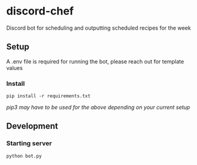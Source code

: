 # discord-chef

Discord bot for scheduling and outputting scheduled recipes for the week

## Setup

A .env file is required for running the bot, please reach out for template values

### Install

```pip install -r requirements.txt```

_pip3 may have to be used for the above depending on your current setup_

## Development

### Starting server

```python bot.py```
